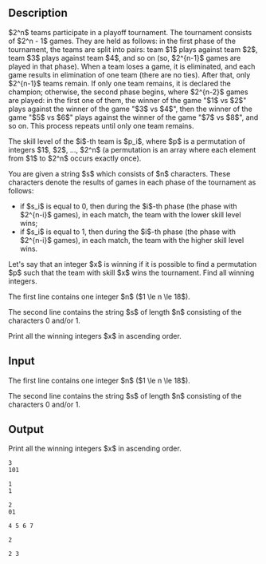 ## Description

<div><p>$2^n$ teams participate in a playoff tournament. The tournament consists of $2^n - 1$ games. They are held as follows: in the first phase of the tournament, the teams are split into pairs: team $1$ plays against team $2$, team $3$ plays against team $4$, and so on (so, $2^{n-1}$ games are played in that phase). When a team loses a game, it is eliminated, and each game results in elimination of one team (there are no ties). After that, only $2^{n-1}$ teams remain. If only one team remains, it is declared the champion; otherwise, the second phase begins, where $2^{n-2}$ games are played: in the first one of them, the winner of the game "$1$ vs $2$" plays against the winner of the game "$3$ vs $4$", then the winner of the game "$5$ vs $6$" plays against the winner of the game "$7$ vs $8$", and so on. This process repeats until only one team remains. </p><p>The skill level of the $i$-th team is $p_i$, where $p$ is a permutation of integers $1$, $2$, ..., $2^n$ (a permutation is an array where each element from $1$ to $2^n$ occurs exactly once).</p><p>You are given a string $s$ which consists of $n$ characters. These characters denote the results of games in each phase of the tournament as follows: </p><ul> <li> if $s_i$ is equal to <span class="tex-font-style-tt">0</span>, then during the $i$-th phase (the phase with $2^{n-i}$ games), in each match, the team with the lower skill level wins; </li><li> if $s_i$ is equal to <span class="tex-font-style-tt">1</span>, then during the $i$-th phase (the phase with $2^{n-i}$ games), in each match, the team with the higher skill level wins. </li></ul><p>Let's say that an integer $x$ is <span class="tex-font-style-bf">winning</span> if it is possible to find a permutation $p$ such that the team with skill $x$ wins the tournament. Find all winning integers.</p></div><div class="input-specification"><p>The first line contains one integer $n$ ($1 \le n \le 18$).</p><p>The second line contains the string $s$ of length $n$ consisting of the characters <span class="tex-font-style-tt">0</span> and/or <span class="tex-font-style-tt">1</span>.</p></div><div class="output-specification"><p>Print all the winning integers $x$ in ascending order.</p></div>

## Input

<p>The first line contains one integer $n$ ($1 \le n \le 18$).</p><p>The second line contains the string $s$ of length $n$ consisting of the characters <span class="tex-font-style-tt">0</span> and/or <span class="tex-font-style-tt">1</span>.</p>

## Output

<p>Print all the winning integers $x$ in ascending order.</p>





```input1
3
101
```




```input2
1
1
```




```input3
2
01
```




```output1
4 5 6 7
```




```output2
2
```




```output3
2 3
```


